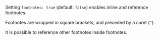 Setting `footnotes: true` (default: `false`) enables inline and
reference footnotes.

Footnotes are wrapped in square brackets, and preceded by a caret (`^`).

It is possible to reference other footnotes inside footnotes.
